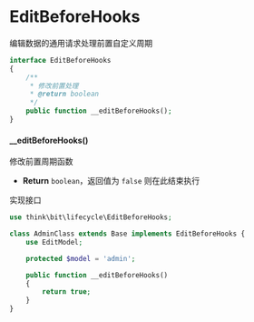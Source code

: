 # EditBeforeHooks

编辑数据的通用请求处理前置自定义周期

```php
interface EditBeforeHooks
{
    /**
     * 修改前置处理
     * @return boolean
     */
    public function __editBeforeHooks();
}
```

#### __editBeforeHooks()

修改前置周期函数

- **Return** `boolean`，返回值为 `false` 则在此结束执行

实现接口

```php
use think\bit\lifecycle\EditBeforeHooks;

class AdminClass extends Base implements EditBeforeHooks {
    use EditModel;

    protected $model = 'admin';

    public function __editBeforeHooks()
    {
        return true;
    }
}
```